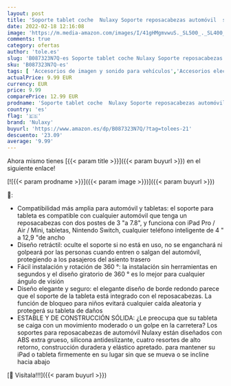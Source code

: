 ```yaml
---
layout: post
title: 'Soporte tablet coche  Nulaxy Soporte reposacabezas automóvil  soporte para iPad coche de diseño robusto y estable niños  compatible universalmente con iPad  tabletas  Switch  de 4 "a 12 9" de ancho'
date: 2022-02-18 12:16:08
image: 'https://m.media-amazon.com/images/I/41gHMgmvwuS._SL500_._SL400_.jpg'
comments: true
category: ofertas
author: 'tole.es'
slug: 'B087323N7Q-es Soporte tablet coche Nulaxy Soporte reposacabezas...'
sku: 'B087323N7Q-es'
tags: [ 'Accesorios de imagen y sonido para vehículos','Accesorios electrónicos para vehículos','Electrónica','Electrónica para vehículos','Soportes de tablet para el reposacabezas del vehículo','ipad','nulaxy', ]
actualPrice: 9.99 EUR
currency: EUR
price: 9.99
comparePrice: 12.99 EUR
prodname: 'Soporte tablet coche  Nulaxy Soporte reposacabezas automóvil  soporte para iPad coche de diseño robusto y estable niños  compatible universalmente con iPad  tabletas  Switch  de 4 "a 12 9" de ancho'
country: 'es'
flag: '🇪🇸'
brand: 'Nulaxy'
buyurl: 'https://www.amazon.es/dp/B087323N7Q/?tag=tolees-21'
descuento: '23.09'
average: '9.99'
---
```


Ahora mismo tienes [{{< param title >}}]({{< param buyurl >}}) en el siguiente enlace!

[![{{< param prodname >}}]({{< param image >}})]({{< param buyurl >}})

🔎:

- Compatibilidad más amplia para automóvil y tabletas: el soporte para tableta es compatible con cualquier automóvil que tenga un reposacabezas con dos postes de 3 "a 7.8", y funciona con iPad Pro / Air / Mini, tabletas, Nintendo Switch, cualquier teléfono inteligente de 4 " a 12,9 "de ancho
- Diseño retráctil: oculte el soporte si no está en uso, no se enganchará ni golpeará por las personas cuando entren o salgan del automóvil, protegiendo a los pasajeros del asiento trasero
- Fácil instalación y rotación de 360 °: la instalación sin herramientas en segundos y el diseño giratorio de 360 ° es lo mejor para cualquier ángulo de visión
- Diseño elegante y seguro: el elegante diseño de borde redondo parece que el soporte de la tableta está integrado con el reposacabezas. La función de bloqueo para niños evitará cualquier caída aleatoria y protegerá su tableta de daños
- ESTABLE Y DE CONSTRUCCIÓN SÓLIDA: ¿Le preocupa que su tableta se caiga con un movimiento moderado o un golpe en la carretera? Los soportes para reposacabezas de automóvil Nulaxy están diseñados con ABS extra grueso, silicona antideslizante, cuatro resortes de alto retorno, construcción duradera y elástico apretado. para mantener su iPad o tableta firmemente en su lugar sin que se mueva o se incline hacia abajo

[🛒 Visítala!!!]({{< param buyurl >}})
